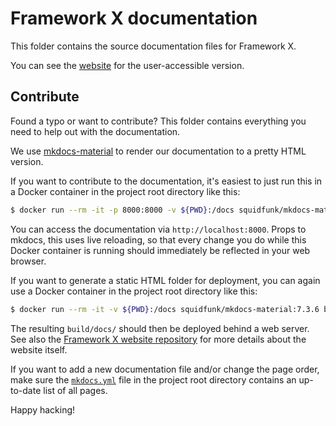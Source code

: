 # Framework X documentation

This folder contains the source documentation files for Framework X.

You can see the [website](https://framework-x.org/) for the
user-accessible version.

## Contribute

Found a typo or want to contribute?
This folder contains everything you need to help out with the documentation.

We use [mkdocs-material](https://squidfunk.github.io/mkdocs-material/) to
render our documentation to a pretty HTML version.

If you want to contribute to the documentation, it's easiest to just run
this in a Docker container in the project root directory like this:

```bash
$ docker run --rm -it -p 8000:8000 -v ${PWD}:/docs squidfunk/mkdocs-material:7.3.6
```

You can access the documentation via `http://localhost:8000`.
Props to mkdocs, this uses live reloading, so that every change you do while
this Docker container is running should immediately be reflected in your web
browser.

If you want to generate a static HTML folder for deployment, you can again
use a Docker container in the project root directory like this:

```bash
$ docker run --rm -it -v ${PWD}:/docs squidfunk/mkdocs-material:7.3.6 build
```

The resulting `build/docs/` should then be deployed behind a web server.
See also the [Framework X website repository](https://github.com/clue/framework-x-website)
for more details about the website itself.

If you want to add a new documentation file and/or change the page order, make sure the [`mkdocs.yml`](../mkdocs.yml)
file in the project root directory contains an up-to-date list of all pages.

Happy hacking!

